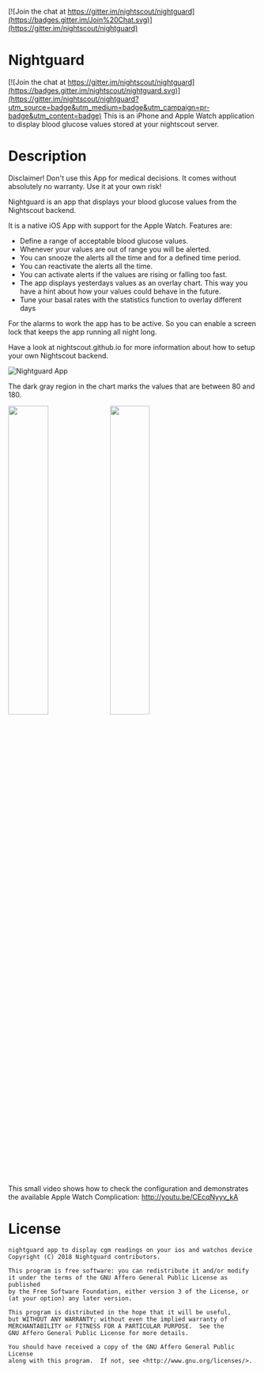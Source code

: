 [![Join the chat at https://gitter.im/nightscout/nightguard](https://badges.gitter.im/Join%20Chat.svg)](https://gitter.im/nightscout/nightguard)

# Nightguard

[![Join the chat at https://gitter.im/nightscout/nightguard](https://badges.gitter.im/nightscout/nightguard.svg)](https://gitter.im/nightscout/nightguard?utm_source=badge&utm_medium=badge&utm_campaign=pr-badge&utm_content=badge)
This is an iPhone and Apple Watch application to display blood glucose values stored at your nightscout server.

# Description

Disclaimer!
Don't use this App for medical decisions. It comes without absolutely no warranty. Use it at your own risk!

Nightguard is an app that displays your blood glucose values from the Nightscout backend.

It is a native iOS App with support for the Apple Watch.
Features are:
- Define a range of acceptable blood glucose values.
- Whenever your values are out of range you will be alerted.
- You can snooze the alerts all the time and for a defined time period.
- You can reactivate the alerts all the time.
- You can activate alerts if the values are rising or falling too fast.
- The app displays yesterdays values as an overlay chart. This way you have a hint about how your values could behave in the future.
- Tune your basal rates with the statistics function to overlay different days

For the alarms to work the app has to be active. So you can enable a screen lock that keeps the app running all night long.

Have a look at nightscout.github.io for more information about how to setup your own Nightscout backend.

![Nightguard App](https://github.com/nightscout/nightguard/blob/master/images/nightguard24.jpg)

The dark gray region in the chart marks the values that are between 80 and 180.

<img src="https://github.com/nightscout/nightguard/blob/master/images/watch.jpg" width="40%"/> <img src="https://github.com/nightscout/nightguard/blob/master/images/watch-complication.jpg" width="40%"/>

This small video shows how to check the configuration and demonstrates the available Apple Watch Complication:
http://youtu.be/CEcqNyyv_kA

# License

[agpl-3]: http://www.gnu.org/licenses/agpl-3.0.txt

    nightguard app to display cgm readings on your ios and watchos device
    Copyright (C) 2018 Nightguard contributors.
    
    This program is free software: you can redistribute it and/or modify
    it under the terms of the GNU Affero General Public License as published
    by the Free Software Foundation, either version 3 of the License, or
    (at your option) any later version.
    
    This program is distributed in the hope that it will be useful,
    but WITHOUT ANY WARRANTY; without even the implied warranty of
    MERCHANTABILITY or FITNESS FOR A PARTICULAR PURPOSE.  See the
    GNU Affero General Public License for more details.
    
    You should have received a copy of the GNU Affero General Public License
    along with this program.  If not, see <http://www.gnu.org/licenses/>.
